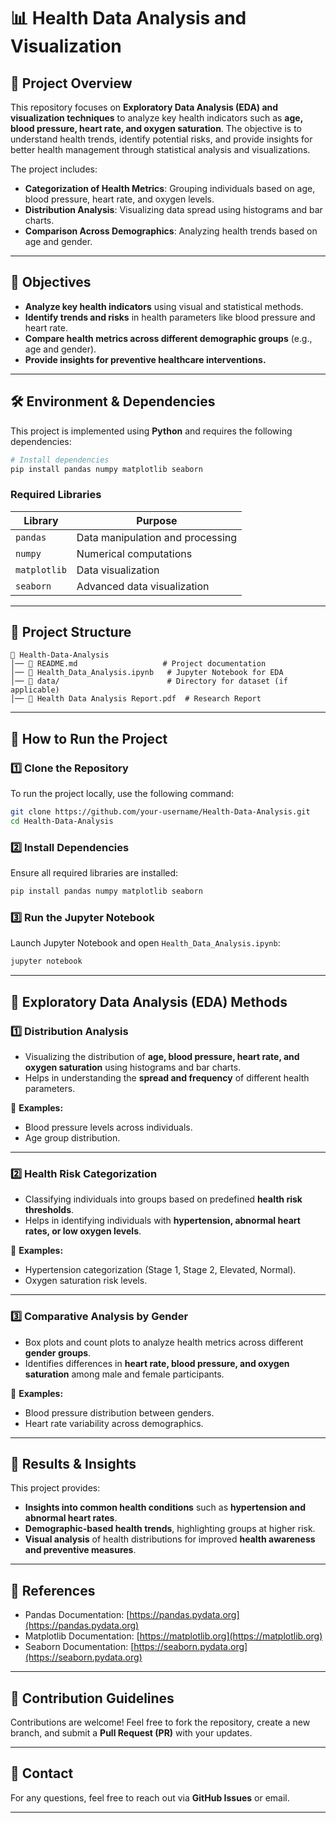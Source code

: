 # 📊 Health Data Analysis and Visualization  

## 📝 Project Overview  
This repository focuses on **Exploratory Data Analysis (EDA) and visualization techniques** to analyze key health indicators such as **age, blood pressure, heart rate, and oxygen saturation**. The objective is to understand health trends, identify potential risks, and provide insights for better health management through statistical analysis and visualizations.  

The project includes:  
- **Categorization of Health Metrics**: Grouping individuals based on age, blood pressure, heart rate, and oxygen levels.  
- **Distribution Analysis**: Visualizing data spread using histograms and bar charts.  
- **Comparison Across Demographics**: Analyzing health trends based on age and gender.  

---

## 🎯 Objectives  
- **Analyze key health indicators** using visual and statistical methods.  
- **Identify trends and risks** in health parameters like blood pressure and heart rate.  
- **Compare health metrics across different demographic groups** (e.g., age and gender).  
- **Provide insights for preventive healthcare interventions.**  

---

## 🛠️ Environment & Dependencies  
This project is implemented using **Python** and requires the following dependencies:  

```python
# Install dependencies
pip install pandas numpy matplotlib seaborn
```

### **Required Libraries**  
| Library    | Purpose                                       |  
|------------|----------------------------------------------|  
| `pandas`   | Data manipulation and processing            |  
| `numpy`    | Numerical computations                      |  
| `matplotlib` | Data visualization                         |  
| `seaborn`  | Advanced data visualization                 |  

---

## 📂 Project Structure  

```
📁 Health-Data-Analysis
│── 📄 README.md                   # Project documentation
│── 📄 Health_Data_Analysis.ipynb   # Jupyter Notebook for EDA
│── 📁 data/                        # Directory for dataset (if applicable)
│── 📄 Health Data Analysis Report.pdf  # Research Report
```

---

## 🚀 How to Run the Project  

### **1️⃣ Clone the Repository**  
To run the project locally, use the following command:  

```bash
git clone https://github.com/your-username/Health-Data-Analysis.git
cd Health-Data-Analysis
```

### **2️⃣ Install Dependencies**  
Ensure all required libraries are installed:  

```bash
pip install pandas numpy matplotlib seaborn
```

### **3️⃣ Run the Jupyter Notebook**  
Launch Jupyter Notebook and open `Health_Data_Analysis.ipynb`:  

```bash
jupyter notebook
```

---

## 📌 Exploratory Data Analysis (EDA) Methods  

### 1️⃣ **Distribution Analysis**  
- Visualizing the distribution of **age, blood pressure, heart rate, and oxygen saturation** using histograms and bar charts.  
- Helps in understanding the **spread and frequency** of different health parameters.  

📌 **Examples:**  
- Blood pressure levels across individuals.  
- Age group distribution.  

---

### 2️⃣ **Health Risk Categorization**  
- Classifying individuals into groups based on predefined **health risk thresholds**.  
- Helps in identifying individuals with **hypertension, abnormal heart rates, or low oxygen levels**.  

📌 **Examples:**  
- Hypertension categorization (Stage 1, Stage 2, Elevated, Normal).  
- Oxygen saturation risk levels.  

---

### 3️⃣ **Comparative Analysis by Gender**  
- Box plots and count plots to analyze health metrics across different **gender groups**.  
- Identifies differences in **heart rate, blood pressure, and oxygen saturation** among male and female participants.  

📌 **Examples:**  
- Blood pressure distribution between genders.  
- Heart rate variability across demographics.  

---

## 📜 Results & Insights  

This project provides:  
- **Insights into common health conditions** such as **hypertension and abnormal heart rates**.  
- **Demographic-based health trends**, highlighting groups at higher risk.  
- **Visual analysis** of health distributions for improved **health awareness and preventive measures**.  

---

## 📄 References  

- Pandas Documentation: [https://pandas.pydata.org](https://pandas.pydata.org)  
- Matplotlib Documentation: [https://matplotlib.org](https://matplotlib.org)  
- Seaborn Documentation: [https://seaborn.pydata.org](https://seaborn.pydata.org)  

---

## 🤝 Contribution Guidelines  

Contributions are welcome! Feel free to fork the repository, create a new branch, and submit a **Pull Request (PR)** with your updates.  

---

## 📧 Contact  

For any questions, feel free to reach out via **GitHub Issues** or email.  

---

